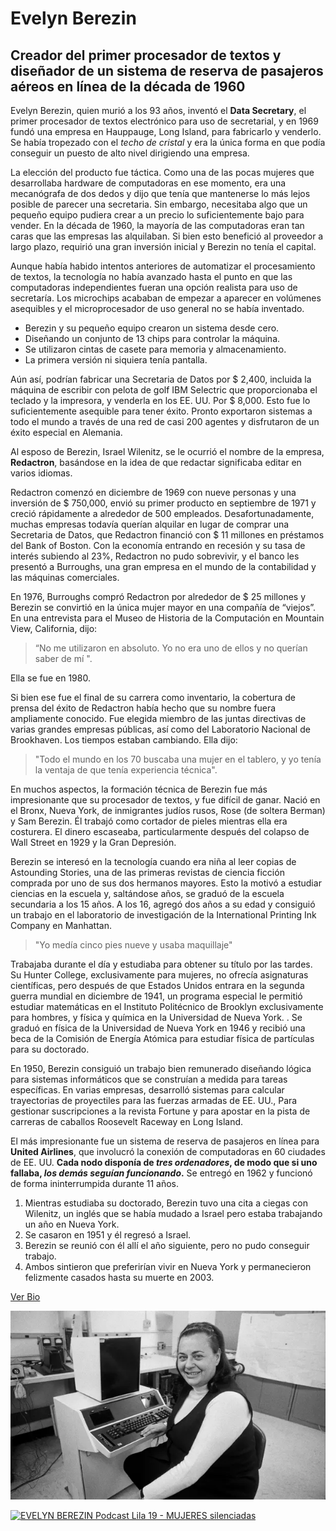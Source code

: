 # Evelyn Berezin

## Creador del primer procesador de textos y diseñador de un sistema de reserva de pasajeros aéreos en línea de la década de 1960

Evelyn Berezin, quien murió a los 93 años, inventó el **Data Secretary**, el primer procesador de textos electrónico para uso de secretarial, y en 1969 fundó una empresa en Hauppauge, Long Island, para fabricarlo y venderlo. Se había tropezado con el *techo de cristal* y era la única forma en que podía conseguir un puesto de alto nivel dirigiendo una empresa.

La elección del producto fue táctica. Como una de las pocas mujeres que desarrollaba hardware de computadoras en ese momento, era una mecanógrafa de dos dedos y dijo que tenía que mantenerse lo más lejos posible de parecer una secretaria. Sin embargo, necesitaba algo que un pequeño equipo pudiera crear a un precio lo suficientemente bajo para vender. En la década de 1960, la mayoría de las computadoras eran tan caras que las empresas las alquilaban. Si bien esto benefició al proveedor a largo plazo, requirió una gran inversión inicial y Berezin no tenía el capital.

Aunque había habido intentos anteriores de automatizar el procesamiento de textos, la tecnología no había avanzado hasta el punto en que las computadoras independientes fueran una opción realista para uso de secretaría. Los microchips acababan de empezar a aparecer en volúmenes asequibles y el microprocesador de uso general no se había inventado.

- Berezin y su pequeño equipo crearon un sistema desde cero.
- Diseñando un conjunto de 13 chips para controlar la máquina.
- Se utilizaron cintas de casete para memoria y almacenamiento.
- La primera versión ni siquiera tenía pantalla.

Aún así, podrían fabricar una Secretaria de Datos por $ 2,400, incluida la máquina de escribir con pelota de golf IBM Selectric que proporcionaba el teclado y la impresora, y venderla en los EE. UU. Por $ 8,000. Esto fue lo suficientemente asequible para tener éxito. Pronto exportaron sistemas a todo el mundo a través de una red de casi 200 agentes y disfrutaron de un éxito especial en Alemania.

Al esposo de Berezin, Israel Wilenitz, se le ocurrió el nombre de la empresa, **Redactron**, basándose en la idea de que redactar significaba editar en varios idiomas.

Redactron comenzó en diciembre de 1969 con nueve personas y una inversión de $ 750,000, envió su primer producto en septiembre de 1971 y creció rápidamente a alrededor de 500 empleados. Desafortunadamente, muchas empresas todavía querían alquilar en lugar de comprar una Secretaria de Datos, que Redactron financió con $ 11 millones en préstamos del Bank of Boston. Con la economía entrando en recesión y su tasa de interés subiendo al 23%, Redactron no pudo sobrevivir, y el banco les presentó a Burroughs, una gran empresa en el mundo de la contabilidad y las máquinas comerciales.

En 1976, Burroughs compró Redactron por alrededor de $ 25 millones y Berezin se convirtió en la única mujer mayor en una compañía de “viejos”. En una entrevista para el Museo de Historia de la Computación en Mountain View, California, dijo: 

> “No me utilizaron en absoluto. Yo no era uno de ellos y no querían saber de mí ".

Ella se fue en 1980.

Si bien ese fue el final de su carrera como inventario, la cobertura de prensa del éxito de Redactron había hecho que su nombre fuera ampliamente conocido. Fue elegida miembro de las juntas directivas de varias grandes empresas públicas, así como del Laboratorio Nacional de Brookhaven. Los tiempos estaban cambiando. Ella dijo: 

> "Todo el mundo en los 70 buscaba una mujer en el tablero, y yo tenía la ventaja de que tenía experiencia técnica".

En muchos aspectos, la formación técnica de Berezin fue más impresionante que su procesador de textos, y fue difícil de ganar. Nació en el Bronx, Nueva York, de inmigrantes judíos rusos, Rose (de soltera Berman) y Sam Berezin. Él trabajó como cortador de pieles mientras ella era costurera. El dinero escaseaba, particularmente después del colapso de Wall Street en 1929 y la Gran Depresión.

Berezin se interesó en la tecnología cuando era niña al leer copias de Astounding Stories, una de las primeras revistas de ciencia ficción comprada por uno de sus dos hermanos mayores. Esto la motivó a estudiar ciencias en la escuela y, saltándose años, se graduó de la escuela secundaria a los 15 años. A los 16, agregó dos años a su edad y consiguió un trabajo en el laboratorio de investigación de la International Printing Ink Company en Manhattan.

> "Yo medía cinco pies nueve y usaba maquillaje"

Trabajaba durante el día y estudiaba para obtener su título por las tardes. Su Hunter College, exclusivamente para mujeres, no ofrecía asignaturas científicas, pero después de que Estados Unidos entrara en la segunda guerra mundial en diciembre de 1941, un programa especial le permitió estudiar matemáticas en el Instituto Politécnico de Brooklyn exclusivamente para hombres, y física y química en la Universidad de Nueva York. . Se graduó en física de la Universidad de Nueva York en 1946 y recibió una beca de la Comisión de Energía Atómica para estudiar física de partículas para su doctorado.

En 1950, Berezin consiguió un trabajo bien remunerado diseñando lógica para sistemas informáticos que se construían a medida para tareas específicas. En varias empresas, desarrolló sistemas para calcular trayectorias de proyectiles para las fuerzas armadas de EE. UU., Para gestionar suscripciones a la revista Fortune y para apostar en la pista de carreras de caballos Roosevelt Raceway en Long Island.

El más impresionante fue un sistema de reserva de pasajeros en línea para **United Airlines**, que involucró la conexión de computadoras en 60 ciudades de EE. UU. **Cada nodo disponía de _tres ordenadores_, de modo que si uno fallaba, _los demás seguían funcionando_.** Se entregó en 1962 y funcionó de forma ininterrumpida durante 11 años.

1. Mientras estudiaba su doctorado, Berezin tuvo una cita a ciegas con Wilenitz, un inglés que se había mudado a Israel pero estaba trabajando un año en Nueva York.
2. Se casaron en 1951 y él regresó a Israel. 
3. Berezin se reunió con él allí el año siguiente, pero no pudo conseguir trabajo. 
4. Ambos sintieron que preferirían vivir en Nueva York y permanecieron felizmente casados ​​hasta su muerte en 2003.

[Ver Bio](https://www.theguardian.com/technology/2018/dec/19/evelyn-berezin-obituary)

![alt text](https://github.com/jmsa101/superHeroinas/blob/main/evelynB.webp "Evelyn Berezin, presidenta de Redactron Corporation, con el Data Secretary, el primer procesador de texto computarizado, que ella diseñó y comercializó, en Long Island, Nueva York.")

[![EVELYN BEREZIN Podcast Lila 19 - MUJERES silenciadas](http://img.youtube.com/vi/zuHRc0JKaC4/0.jpg)](http://www.youtube.com/watch?v=zuHRc0JKaC4)
